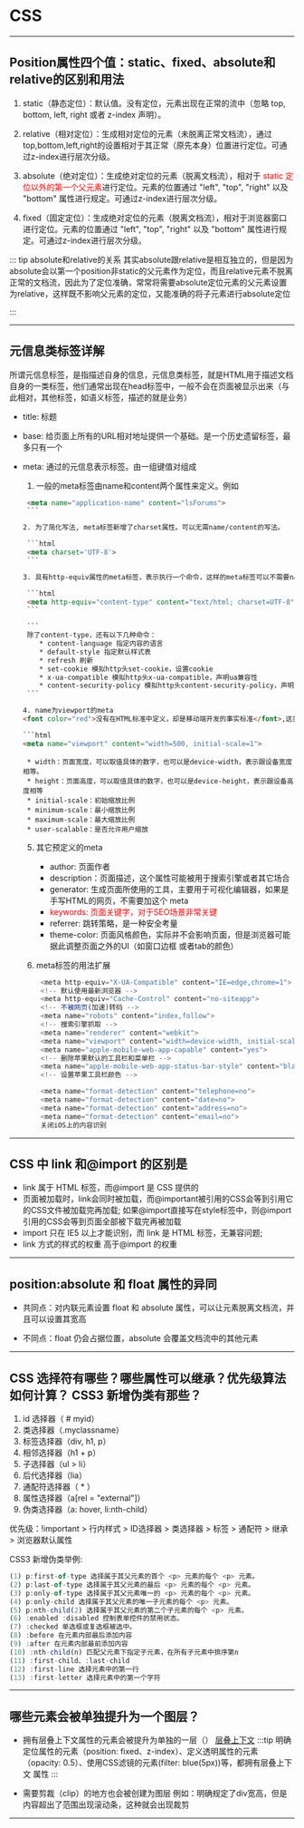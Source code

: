 # CSS

---

## Position属性四个值：static、fixed、absolute和relative的区别和用法

1. static（静态定位）：默认值。没有定位，元素出现在正常的流中（忽略 top, bottom, left, right 或者 z-index 声明）。

2. relative（相对定位）：生成相对定位的元素（未脱离正常文档流），通过top,bottom,left,right的设置相对于其正常（原先本身）位置进行定位。可通过z-index进行层次分级。　　

3. absolute（绝对定位）：生成绝对定位的元素（脱离文档流），相对于<font color="red"> static 定位以外的第一个父元素</font>进行定位。元素的位置通过 "left", "top", "right" 以及 "bottom" 属性进行规定。可通过z-index进行层次分级。

4. fixed（固定定位）：生成绝对定位的元素（脱离文档流），相对于浏览器窗口进行定位。元素的位置通过 "left", "top", "right" 以及 "bottom" 属性进行规定。可通过z-index进行层次分级。

:::  tip absolute和relative的关系
其实absolute跟relative是相互独立的，但是因为absolute会以第一个position非static的父元素作为定位，而且relative元素不脱离正常的文档流，因此为了定位准确，常常将需要absolute定位元素的父元素设置为relative，这样既不影响父元素的定位，又能准确的将子元素进行absolute定位

:::

---

## 元信息类标签详解

所谓元信息标签，是指描述自身的信息，元信息类标签，就是HTML用于描述文档自身的一类标签，他们通常出现在head标签中，一般不会在页面被显示出来（与此相对，其他标签，如语义标签，描述的就是业务）

* title: 标题

* base: 给页面上所有的URL相对地址提供一个基础。是一个历史遗留标签，最多只有一个

* meta: 通过的元信息表示标签。由一组键值对组成
   1. 一般的meta标签由name和content两个属性来定义。例如

     ```html
      <meta name="application-name" content="lsForums">
      ```

   2. 为了简化写法, meta标签新增了charset属性。可以无需name/content的写法。

      ```html
      <meta charset='UTF-8'>
      ```

   3. 具有http-equiv属性的meta标签，表示执行一个命令，这样的meta标签可以不需要name属性了。

      ```html
      <meta http-equiv="content-type" content="text/html; charset=UTF-8">
      ```

      ```
      除了content-type，还有以下几种命令：  
         * content-language 指定内容的语言  
         * default-style 指定默认样式表   
         * refresh 刷新   
         * set-cookie 模拟http头set-cookie，设置cookie   
         * x-ua-compatible 模拟http头x-ua-compatible，声明ua兼容性   
         * content-security-policy 模拟http头content-security-policy，声明内容安全策略 
      ```  

   4. name为viewport的meta  
    <font color="red">没有在HTML标准中定义，却是移动端开发的事实标准</font>,这类meta的name属性为viewport，它的content是一个复杂结构，是用逗号分隔的键值对，键值对的格式 是key=value。

    ```html
    <meta name="viewport" content="width=500, initial-scale=1">
    ```

       * width：页面宽度，可以取值具体的数字，也可以是device-width，表示跟设备宽度相等。
       * height：页面高度，可以取值具体的数字，也可以是device-height，表示跟设备高度相等
       * initial-scale：初始缩放比例
       * minimum-scale：最小缩放比例
       * maximum-scale：最大缩放比例
       * user-scalable：是否允许用户缩放
   5. 其它预定义的meta
       * author: 页面作者
       * description：页面描述，这个属性可能被用于搜索引擎或者其它场合
       * generator: 生成页面所使用的工具，主要用于可视化编辑器，如果是手写HTML的网页，不需要加这个 meta
       * <font color="red">keywords: 页面关键字，对于SEO场景非常关键</font>
       * referrer: 跳转策略，是一种安全考量
       * theme-color: 页面风格颜色，实际并不会影响页面，但是浏览器可能据此调整页面之外的UI（如窗口边框 或者tab的颜色）
   6. meta标签的用法扩展

      ```js
       <meta http-equiv="X-UA-Compatible" content="IE=edge,chrome=1"> 
       <!-- 默认使用最新浏览器 --> 
       <meta http-equiv="Cache-Control" content="no-siteapp"> 
       <!-- 不被网页(加速)转码 --> 
       <meta name="robots" content="index,follow"> 
       <!-- 搜索引擎抓取 --> 
       <meta name="renderer" content="webkit"> 
       <meta name="viewport" content="width=device-width, initial-scale=1, maximum-scale=1, minimum-sc ale=1, user-scalable=no, minimal-ui"> 
       <meta name="apple-mobile-web-app-capable" content="yes">
       <!-- 删除苹果默认的工具栏和菜单栏 --> 
       <meta name="apple-mobile-web-app-status-bar-style" content="black-translucent"> 
       <!-- 设置苹果工具栏颜色 -->

       <meta name="format-detection" content="telephone=no"> 
       <meta name="format-detection" content="date=no"> 
       <meta name="format-detection" content="address=no"> 
       <meta name="format-detection" content="email=no"> 
       关闭iOS上的内容识别
      ```

---

## CSS 中 link 和@import 的区别是

* link 属于 HTML 标签，而@import 是 CSS 提供的
* 页面被加载时，link会同时被加载，而@important被引用的CSS会等到引用它的CSS文件被加载完再加载; 如果@import直接写在style标签中，则@import引用的CSS会等到页面全部被下载完再被加载
* import 只在 IE5 以上才能识别，而 link 是 HTML 标签，无兼容问题;
* link 方式的样式的权重 高于@import 的权重

---

## position:absolute 和 float 属性的异同

* 共同点：对内联元素设置 float 和 absolute 属性，可以让元素脱离文档流，并且可以设置其宽高

* 不同点：float 仍会占据位置，absolute 会覆盖文档流中的其他元素

---

## CSS 选择符有哪些？哪些属性可以继承？优先级算法如何计算？ CSS3 新增伪类有那些？

1. id 选择器（ # myid）
2. 类选择器（.myclassname）
3. 标签选择器（div, h1, p）
4. 相邻选择器（h1 + p）
5. 子选择器（ul > li）
6. 后代选择器（lia）
7. 通配符选择器（ * ）
8. 属性选择器（a[rel = "external"]）
9. 伪类选择器（a: hover, li:nth-child）

优先级：!important > 行内样式 > ID选择器 > 类选择器 > 标签 > 通配符 > 继承 > 浏览器默认属性

CSS3 新增伪类举例:

```js
(1) p:first-of-type 选择属于其父元素的首个 <p> 元素的每个 <p> 元素。
(2) p:last-of-type 选择属于其父元素的最后 <p> 元素的每个 <p> 元素。
(3) p:only-of-type 选择属于其父元素唯一的 <p> 元素的每个 <p> 元素。
(4) p:only-child 选择属于其父元素的唯一子元素的每个 <p> 元素。
(5) p:nth-child(2) 选择属于其父元素的第二个子元素的每个 <p> 元素。
(6) :enabled :disabled 控制表单控件的禁用状态。
(7) :checked 单选框或复选框被选中。
(8) :before 在元素内部最后添加内容
(9) :after 在元素内部最前添加内容
(10) :nth-child(n) 匹配父元素下指定子元素，在所有子元素中排序第n
(11) :first-child、:last-child
(12) :first-line 选择元素中的第一行
(13) :first-letter 选择元素中的第一个字符
```

---

## 哪些元素会被单独提升为一个图层？

* 拥有层叠上下⽂属性的元素会被提升为单独的⼀层（）
[层叠上下文](https://developer.mozilla.org/zh-CN/docs/Web/CSS/CSS_Positioning/Understanding_z_index/The_stacking_context)
:::tip
   明确定位属性的元素（position: fixed、z-index）、定义透明属性的元素（opacity: 0.5）、使⽤CSS滤镜的元素(filter: blue(5px))等，都拥有层叠上下⽂
属性
:::

* 需要剪裁（clip）的地⽅也会被创建为图层
例如：明确规定了div宽高，但是内容超出了范围出现滚动条，这种就会出现裁剪

---
